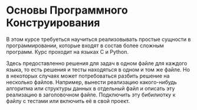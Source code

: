 # Основы Программного Конструирования

В этом курсе требуеться научиться реализовывать простые сущности в
программировании, которые входят в состав более сложным программ.
Курс проходит на языках C и Python.

Здесь предоставленно решения для задач в одном файле для каждого
языка, то есть решения и тесты находяться в одном и том же файле.
Но в некоторых случаях может потребоваться разбить решение на
несколько файлов. Например, вынести реализацию какого-нибудь
алгоритма или структуры данных в отдельный файл и описать эту
реализацию в заголовочном файле. Подключить эту бибилиотку к
файлу с тестами или включить её в свой проект. 
